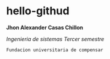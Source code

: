 # hello-githud

**Jhon Alexander Casas Chillon**

*Ingenieria de sistemas Tercer semestre*

`Fundacion universitaria de compensar`
